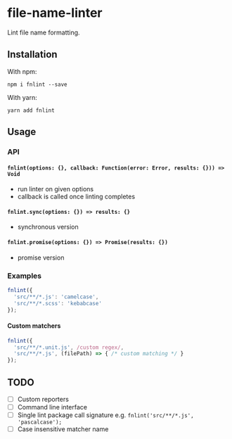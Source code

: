 # file-name-linter
Lint file name formatting.

## Installation

With npm:

```
npm i fnlint --save
```

With yarn:

```
yarn add fnlint 
```

## Usage

### API

#### `fnlint(options: {}, callback: Function(error: Error, results: {})) => Void`
- run linter on given options
- callback is called once linting completes

#### `fnlint.sync(options: {}) => results: {}`
- synchronous version

#### `fnlint.promise(options: {}) => Promise(results: {})`
- promise version

### Examples

```js
fnlint({
  'src/**/*.js': 'camelcase',
  'src/**/*.scss': 'kebabcase'
});
````

#### Custom matchers
```js
fnlint({
  'src/**/*.unit.js', /custom regex/,
  'src/**/*.js', (filePath) => { /* custom matching */ }
});
```

## TODO
- [ ] Custom reporters
- [ ] Command line interface
- [ ] Single lint package call signature e.g. `fnlint('src/**/*.js', 'pascalcase');`
- [ ] Case insensitive matcher name
